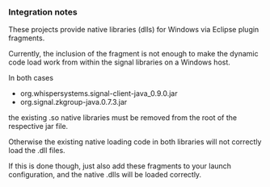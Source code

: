 ### Integration notes

These projects provide native libraries (dlls) for Windows via Eclipse plugin fragments. 

Currently, the inclusion of the fragment is not enough to make the dynamic code load work from within
the signal libraries on a Windows host. 

In both cases 

- org.whispersystems.signal-client-java_0.9.0.jar 
- org.signal.zkgroup-java.0.7.3.jar

the existing .so native libraries must be removed from the root of the respective jar file. 

Otherwise the existing native loading code in both libraries will not correctly load the .dll files. 

If this is done though, just also add these fragments to your launch configuration, and the native .dlls will be loaded correctly.
